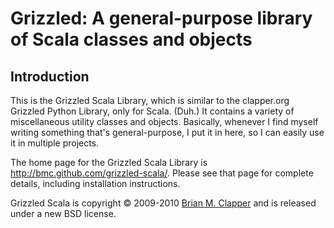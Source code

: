 Grizzled: A general-purpose library of Scala classes and objects
================================================================

## Introduction

This is the Grizzled Scala Library, which is similar to the clapper.org
Grizzled Python Library, only for Scala. (Duh.) It contains a variety of
miscellaneous utility classes and objects. Basically, whenever I find
myself writing something that's general-purpose, I put it in here, so I can
easily use it in multiple projects.

The home page for the Grizzled Scala Library is
<http://bmc.github.com/grizzled-scala/>. Please see that page for
complete details, including installation instructions.

Grizzled Scala is copyright &copy; 2009-2010 [Brian M. Clapper][] and
is released under a new BSD license.

[Brian M. Clapper]: mailto:bmc@clapper.org
